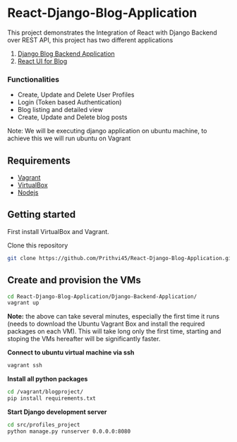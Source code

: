# React-Django-Blog-Application
This project demonstrates the Integration of React with Django Backend over REST API, this project has two different applications
1. [Django Blog Backend Application](https://github.com/Prithvi45/React-Django-Blog-Application/tree/master/Django-Backend-Application)
2. [React UI for Blog](https://github.com/Prithvi45/React-Django-Blog-Application/tree/master/React-UI-Application)


### Functionalities

- Create, Update and Delete User Profiles
- Login (Token based Authentication)
- Blog listing and detailed view
- Create, Update and Delete blog posts

Note: We will be executing django application on ubuntu machine, to achieve this we will run ubuntu on Vagrant


## Requirements 

* [Vagrant](https://www.vagrantup.com/)
* [VirtualBox](https://www.virtualbox.org/wiki/Downloads)
* [Nodejs](https://nodejs.org/en/download/)


## Getting started

First install VirtualBox and Vagrant. 

Clone this repository

```bash
git clone https://github.com/Prithvi45/React-Django-Blog-Application.git
```

## Create and provision the VMs

```bash
cd React-Django-Blog-Application/Django-Backend-Application/
vagrant up
```
**Note:** the above can take several minutes, especially the first time it runs (needs to download the Ubuntu Vagrant Box and install the required packages on each VM). This will take long only the first time, starting and stoping the VMs hereafter will be significantly faster. 

**Connect to ubuntu virtual machine via ssh**

```bash
vagrant ssh
```
**Install all python packages**
```bash
cd /vagrant/blogproject/
pip install requirements.txt
```

**Start Django development server**

```bash
cd src/profiles_project
python manage.py runserver 0.0.0.0:8080

```
